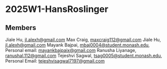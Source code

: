 # 2025W1-HansRoslinger

## Members

Jiale Hu, jl.alexh@gmail.com
Max Craig, maxcraig112@gmail.com
Jiale Hu, jl.alexh@gmail.com
Mayank Bajpai, mbaj0004@student.monash.edu, Personal email: mayankbajpaix@gmail.com
Ranusha Liyanage, ranushal.112@gmail.com
Tejeshvi Sagwal, tsag0005@student.monash.edu, Personal Email: tejeshvisagwal7197@gmail.com
